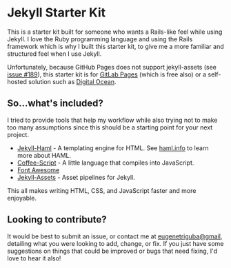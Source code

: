 # Jekyll Starter Kit

This is a starter kit built for someone who wants a Rails-like feel while using Jekyll. I love the Ruby programming language and using the Rails framework which is why I built this starter kit, to give me a more familiar and structured feel when I use Jekyll.

Unfortunately, because GitHub Pages does not support jekyll-assets (see [issue #189](https://github.com/github/pages-gem/issues/189)), this starter kit is for [GitLab Pages](https://pages.gitlab.io) (which is free also) or a self-hosted solution such as [Digital Ocean](https://m.do.co/c/9f7ca951912e).

## So...what's included?

I tried to provide tools that help my workflow while also trying not to make too many assumptions since this should be a starting point for your next project.

 - [Jekyll-Haml](https://github.com/samvincent/jekyll-haml) - A templating engine for HTML. See [haml.info](http://haml.info) to learn more about HAML.
 - [Coffee-Script](http://coffeescript.org) - A little language that compiles into JavaScript.
 - [Font Awesome]()
 - [Jekyll-Assets](https://github.com/jekyll/jekyll-assets) - Asset pipelines for Jekyll.

This all makes writing HTML, CSS, and JavaScript faster and more enjoyable.

## Looking to contribute?

It would be best to submit an issue, or contact me at [eugenetriguba@gmail](mailto:eugenetriguba@gmail), detailing what you were looking to add, change, or fix. If you just have some suggestions on things that could be improved or bugs that need fixing, I'd love to hear it also!
